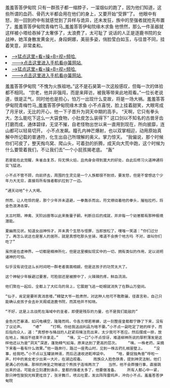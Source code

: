 羞羞答答伊甸院    只有一群孩子都一缩脖子，一溜烟似的跑了，因为他们知道，这些所谓的血药、骨药大半都会用在他们的身上，又要开始“受罪”了。    他眼中有怒，刚一回到府中有就感觉到了异样与诡异，还未发狂，族中的至强者就抢先布置了。羞羞答答伊甸院青梅竹马_羞羞答答伊甸院缘木求鱼    他愤然，那么一件圣器就这样被小塔给吞掉了太奢侈了，太浪费了，太可耻了    说话的人正是逐鹿书院的女战神，她浑身散发黄金光，身段婀娜，美丽多姿，俏脸莹白如玉，与往昔不同，挂着笑意，非常柔和。

<li><a href="http://vuceab335.jue1015.xyz/#md_1016">-->猛点这里=看=操=B=视=频哈.</a></li>
<li><a href="http://vuceab335.jue1015.xyz/#md_1016">--->点击这里进入手机看@簧网站.</a></li>





<li><a href="http://vuceab335.jue1015.xyz/#md_1016">-->猛点这里=看=操=B=视=频哈.</a></li>
<li><a href="http://vuceab335.jue1015.xyz/#md_1016">--->点击这里进入手机看@簧网站.</a></li>



羞羞答答伊甸院    “不愧为火族祖地。”这不是石昊第一次这般感叹，但每一次的体验都不相同。    “宗老，他并非强闯，而是来拜访，被我等带来此地观看。”一位长老说道，很是正气，同时他也是担心，怕万一出现什么变故，将是一场大祸。羞羞答答伊甸院青梅竹马_羞羞答答伊甸院缘木求鱼    小不点喜悦，脸上挂着甜笑，大眼弯成了月牙状，无比的开心，他一下子晋升为洞天中期的高手。
    “天啊，它只有拳头大，怎么能吃下这么一大袋食物，小肚皮怎么装得下”    这口剑以不知名的古兽牙齿打磨而成，通体碧绿，无坚不摧，自老怪物出世以来一直用到现在，所向披靡，连山都可以轻易切开。    小不点发飙。瞳孔内神芒爆射，也以双掌相迎，动用原始真解中所记载的普通符，化生出自己所理解的奥义。掌力惊天。    “我偏说，那个时候你们可皮了，整天掏鸟窝、爬山头，可着劲的折腾，成天向大荒中跑，这个时候为什么要管着我们，不让我们去”一个小屁孩揭老底。    “轰”

    若是能在此觉醒，朱雀血复苏，将无惧火焰，且肉身会得到莫大的好处，自此后修习火道神通将突飞猛进。

    小不点不管不顾，向前挤去，周围的生灵见是一个人族都很不耐烦，要发怒，但是不曾想这个少年力大无穷，直接将所有强者都扒拉到了一边。

    “通天动地”十人大喝。

    然而，让人吃惊的是，那个少年并未退避，一拳轰杀而出，符文缭绕着他的拳头，摧枯拉朽，将金色浪涛击穿。

    太古时期，神禽、天阶凶兽等以此来衡量子嗣，判断日后的成就，并非每一个幼崽都有那种极境潜能。

    夏幽雨见状。知道女战神怜才，并未真个生怒与怪罪，当即放松了，噗嗤一笑道：“你们过分了。再怎么说这也是客人的居所，就是真想吃那头坐骑，难道不会换个地方吗 不对，谁叫你们吃了”

    虽然是在虚神界。一切都是精神所化，但是这里模拟现实中的一切，拥有类似的作用，足以说明诸神的可怕。

    似乎没有说住这么长时间吧一群老者面面相觑，但是这孩子的功劳太大了。

    这个神秘少年躲避过要害，可脸部还是被擦中了，火辣辣的疼，鲜血流淌。

    他们聚在一起后，全都上了大红鸟的背上，它展翅飞逃一眨眼就消失了在群山万壑间。

    “仙子，肯定是要听真消息喽。”精璧大爷一脸肃然，对这种人他可不敢欺骗，径直言称，自己只能确认皮孩子会去补天阁或逐鹿书院，而其他并不知晓。

    “不好，这是上古战死在海域中的圣者，即便是残存的力量，也不是我们能敌的”

    金色光芒暴涌，如闪电横空，隆隆而鸣，令各方噤若寒蝉，这一刻整座皇都都宁静了下来，没有了议论声。    “哧”    “打啊。你给我送战利品为啥不要。”小不点一副吃定了她的样子，而后指向众人，道：“真想参与赌战的人赶紧将赌注亮出来，太少我可不答应。然后摆成一排，放在地上，赌战不结束不许拿走。”    “咦，又一口”小不点惊讶，难道柳神所说的厚积薄发是这样他还以为是“洞天”深邃，蓬勃精气如海，原来达到了更高的层次。    “咦，一株老药，采摘下来看一看有什么效果。”他一路奔行，路过一座秀山时，见到一株古药扎根崖壁上。    “没事，给我吧。”小不点以玉罐装神液，而后迅速收进乾坤袋中。    “啥，要捉独角兽”呼啦一声，村中的男女老少出来一大片，在湖边观看。    雨族众人脸色铁青，提到神灵法制，他们是满心的伤痛，那样的神圣之物被这个熊孩子连啃两次了    当然，他不会莽撞行事，直接跳出来的话，可能会立刻遭到诛杀，皇都的强者太多了，他要做准备。    所有人都心中一紧，那只神性狻猊光辉更炫目了，张牙舞爪，喷云吐雾，发出阵阵雷鸣声，冲向小不点。羞羞答答伊甸院
